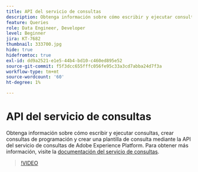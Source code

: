 ```yaml
---
title: API del servicio de consultas
description: Obtenga información sobre cómo escribir y ejecutar consultas, crear consultas de programación y crear una plantilla de consulta mediante la API del servicio de consultas de Adobe Experience Platform.
feature: Queries
role: Data Engineer, Developer
level: Beginner
jira: KT-7682
thumbnail: 333700.jpg
hide: true
hidefromtoc: true
exl-id: dd9a2521-e1e5-44b4-bd10-c460ed895e52
source-git-commit: f5f3dcc655fffc056fe95c33a3cd7abba24d7f3a
workflow-type: tm+mt
source-wordcount: '60'
ht-degree: 1%

---
```


# API del servicio de consultas

Obtenga información sobre cómo escribir y ejecutar consultas, crear consultas de programación y crear una plantilla de consulta mediante la API del servicio de consultas de Adobe Experience Platform. Para obtener más información, visite la [documentación del servicio de consultas](https://experienceleague.adobe.com/docs/experience-platform/query/home.html?lang=es).

>[!VIDEO](https://video.tv.adobe.com/v/3414084?learn=on&enablevpops&captions=spa)
